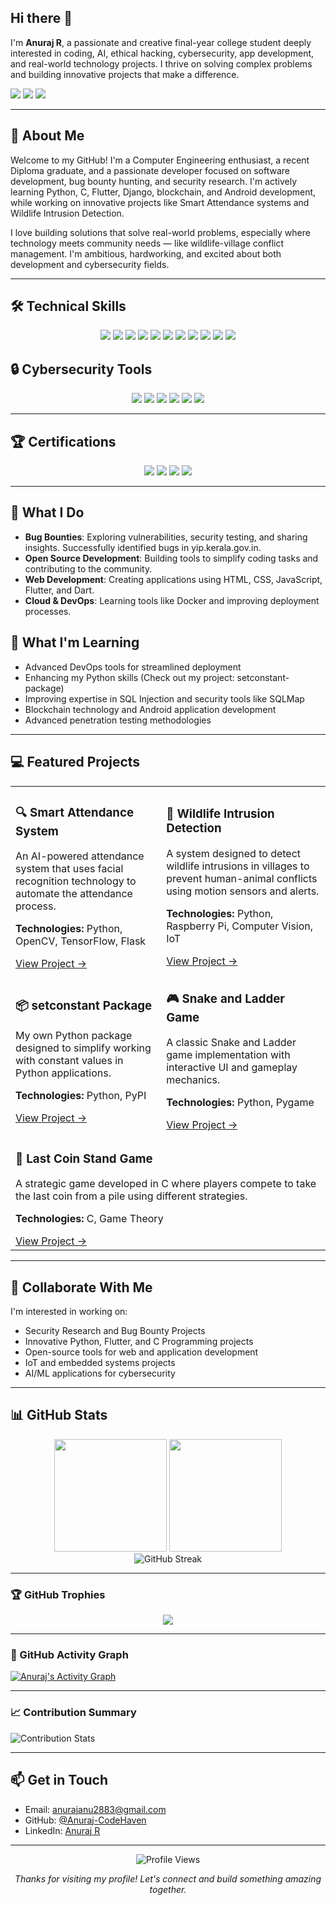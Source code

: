 ## Hi there 👋

I'm **Anuraj R**, a passionate and creative final-year college student deeply interested in coding, AI, ethical hacking, cybersecurity, app development, and real-world technology projects. I thrive on solving complex problems and building innovative projects that make a difference.

<a href="https://linkedin.com/in/anuraj-r-742703301"><img src="https://img.shields.io/badge/-LinkedIn-0072b1?&style=for-the-badge&logo=linkedin&logoColor=white" /></a>
<a href="mailto:anurajanu2883@gmail.com"><img src="https://img.shields.io/badge/-Email-D14836?style=for-the-badge&logo=gmail&logoColor=white" /></a>
<a href="https://github.com/Anuraj-CodeHaven"><img src="https://img.shields.io/badge/-GitHub-181717?style=for-the-badge&logo=github&logoColor=white" /></a>

---

## 👋 About Me

Welcome to my GitHub! I'm a Computer Engineering enthusiast, a recent Diploma graduate, and a passionate developer focused on software development, bug bounty hunting, and security research. I'm actively learning Python, C, Flutter, Django, blockchain, and Android development, while working on innovative projects like Smart Attendance systems and Wildlife Intrusion Detection.

I love building solutions that solve real-world problems, especially where technology meets community needs — like wildlife-village conflict management. I'm ambitious, hardworking, and excited about both development and cybersecurity fields.

---

## 🛠️ Technical Skills

<div align="center">
  <img src="https://img.shields.io/badge/Python-3776AB?style=for-the-badge&logo=python&logoColor=white" />
  <img src="https://img.shields.io/badge/C-00599C?style=for-the-badge&logo=c&logoColor=white" />
  <img src="https://img.shields.io/badge/Flutter-02569B?style=for-the-badge&logo=flutter&logoColor=white" />
  <img src="https://img.shields.io/badge/Django-092E20?style=for-the-badge&logo=django&logoColor=white" />
  <img src="https://img.shields.io/badge/HTML5-E34F26?style=for-the-badge&logo=html5&logoColor=white" />
  <img src="https://img.shields.io/badge/CSS3-1572B6?style=for-the-badge&logo=css3&logoColor=white" />
  <img src="https://img.shields.io/badge/JavaScript-F7DF1E?style=for-the-badge&logo=javascript&logoColor=black" />
  <img src="https://img.shields.io/badge/Dart-0175C2?style=for-the-badge&logo=dart&logoColor=white" />
  <img src="https://img.shields.io/badge/Docker-2496ED?style=for-the-badge&logo=docker&logoColor=white" />
  <img src="https://img.shields.io/badge/Git-F05032?style=for-the-badge&logo=git&logoColor=white" />
  <img src="https://img.shields.io/badge/Linux-FCC624?style=for-the-badge&logo=linux&logoColor=black" />
</div>

## 🔒 Cybersecurity Tools

<div align="center">
  <img src="https://img.shields.io/badge/Burp_Suite-FF6633?style=for-the-badge&logo=burp-suite&logoColor=white" />
  <img src="https://img.shields.io/badge/Metasploit-FF2400?style=for-the-badge&logo=metasploit&logoColor=white" />
  <img src="https://img.shields.io/badge/Wireshark-1679A7?style=for-the-badge&logo=wireshark&logoColor=white" />
  <img src="https://img.shields.io/badge/Kali_Linux-557C94?style=for-the-badge&logo=kali-linux&logoColor=white" />
  <img src="https://img.shields.io/badge/SQLMap-CC2927?style=for-the-badge&logo=sql&logoColor=white" />
  <img src="https://img.shields.io/badge/Nmap-0E83CD?style=for-the-badge&logo=nmap&logoColor=white" />
</div>

---

## 🏆 Certifications 

<div align="center">
  <img src="https://img.shields.io/badge/SQL_Injection_Attacks-Certificate_of_Achievement-blue?style=for-the-badge&logo=ec-council&logoColor=white" />
  <img src="https://img.shields.io/badge/Google_Play_Academy-Store_Listing_Certificate-green?style=for-the-badge&logo=google&logoColor=white" />
  <img src="https://img.shields.io/badge/Forage-Solutions_Architecture_Job_Simulation-orange?style=for-the-badge&logo=forage&logoColor=white" />
  <img src="https://img.shields.io/badge/Forage-Cybersecurity_Analyst-yellow?style=for-the-badge&logo=forage&logoColor=white" />
</div>

---

## 👀 What I Do

- **Bug Bounties**: Exploring vulnerabilities, security testing, and sharing insights. Successfully identified bugs in yip.kerala.gov.in.
- **Open Source Development**: Building tools to simplify coding tasks and contributing to the community.
- **Web Development**: Creating applications using HTML, CSS, JavaScript, Flutter, and Dart.
- **Cloud & DevOps**: Learning tools like Docker and improving deployment processes.

## 🌱 What I'm Learning

- Advanced DevOps tools for streamlined deployment
- Enhancing my Python skills (Check out my project: setconstant-package)
- Improving expertise in SQL Injection and security tools like SQLMap
- Blockchain technology and Android application development
- Advanced penetration testing methodologies

---

## 💻 Featured Projects

<table>
  <tr>
    <td>
      <h3>🔍 Smart Attendance System</h3>
      <p>An AI-powered attendance system that uses facial recognition technology to automate the attendance process.</p>
      <p><strong>Technologies:</strong> Python, OpenCV, TensorFlow, Flask</p>
      <a href="https://github.com/Anuraj-CodeHaven/smart-attendance">View Project →</a>
    </td>
    <td>
      <h3>🦁 Wildlife Intrusion Detection</h3>
      <p>A system designed to detect wildlife intrusions in villages to prevent human-animal conflicts using motion sensors and alerts.</p>
      <p><strong>Technologies:</strong> Python, Raspberry Pi, Computer Vision, IoT</p>
      <a href="https://github.com/Anuraj-CodeHaven/wildlife-detection">View Project →</a>
    </td>
  </tr>
  <tr>
    <td>
      <h3>📦 setconstant Package</h3>
      <p>My own Python package designed to simplify working with constant values in Python applications.</p>
      <p><strong>Technologies:</strong> Python, PyPI</p>
      <a href="https://github.com/Anuraj-CodeHaven/setconstant">View Project →</a>
    </td>
    <td>
      <h3>🎮 Snake and Ladder Game</h3>
      <p>A classic Snake and Ladder game implementation with interactive UI and gameplay mechanics.</p>
      <p><strong>Technologies:</strong> Python, Pygame</p>
      <a href="https://github.com/Anuraj-CodeHaven/snake-ladder">View Project →</a>
    </td>
  </tr>
  <tr>
    <td colspan="2">
      <h3>🎲 Last Coin Stand Game</h3>
      <p>A strategic game developed in C where players compete to take the last coin from a pile using different strategies.</p>
      <p><strong>Technologies:</strong> C, Game Theory</p>
      <a href="https://github.com/Anuraj-CodeHaven/last-coin-stand">View Project →</a>
    </td>
  </tr>
</table>

---

## 💞️ Collaborate With Me

I'm interested in working on:

- Security Research and Bug Bounty Projects
- Innovative Python, Flutter, and C Programming projects
- Open-source tools for web and application development
- IoT and embedded systems projects
- AI/ML applications for cybersecurity

---

## 📊 GitHub Stats

<div align="center">
  <img height="180em" src="https://github-readme-stats-git-masterrstaa-rickstaa.vercel.app/api?username=Anuraj-CodeHaven&show_icons=true&theme=radical&include_all_commits=true&count_private=true"/>
  <img height="180em" src="https://github-readme-stats-git-masterrstaa-rickstaa.vercel.app/api/top-langs/?username=Anuraj-CodeHaven&layout=compact&langs_count=7&theme=radical"/>
</div>

<div align="center">
  <img src="https://github-readme-streak-stats.herokuapp.com/?user=Anuraj-CodeHaven&theme=radical" alt="GitHub Streak" />
</div>

---

### 🏆 GitHub Trophies

<p align="center">
  <img src="https://github-profile-trophy.vercel.app/?username=Anuraj-CodeHaven&theme=radical&no-frame=false&no-bg=true&margin-w=4" />
</p>

---

### 🌟 GitHub Activity Graph

<a href="https://github.com/ashutosh00710/github-readme-activity-graph">
  <img alt="Anuraj's Activity Graph" src="https://github-readme-activity-graph.vercel.app/graph?username=Anuraj-CodeHaven&theme=react-dark&hide_border=true" />
</a>

---

### 📈 Contribution Summary

<img src="https://github-contributor-stats.vercel.app/api?username=Anuraj-CodeHaven&limit=5&theme=radical&combine_all_yearly_contributions=true" alt="Contribution Stats" />

---

## 📫 Get in Touch

- Email: anurajanu2883@gmail.com
- GitHub: [@Anuraj-CodeHaven](https://github.com/Anuraj-CodeHaven)
- LinkedIn: [Anuraj R](https://www.linkedin.com/in/anuraj-r-742703301)

---

<p align="center">
  <img src="https://komarev.com/ghpvc/?username=Anuraj-CodeHaven&label=Profile%20views&color=0e75b6&style=flat" alt="Profile Views" />
</p>

<p align="center">
  <i>Thanks for visiting my profile! Let's connect and build something amazing together.</i>
</p>
